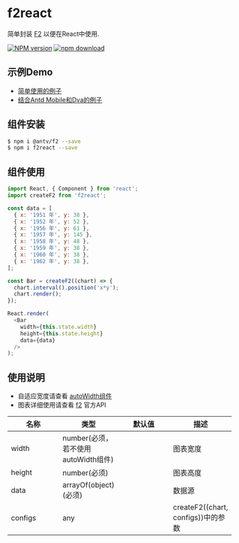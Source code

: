 # f2react

简单封装 [F2](https://antv.alipay.com/zh-cn/f2/3.x/index.html) 以便在React中使用.

[![NPM version][npm-image]][npm-url]
[![npm download][download-image]][download-url]

[npm-image]: http://img.shields.io/npm/v/f2react.svg?style=flat-square
[npm-url]: http://npmjs.org/package/f2react
[download-image]: https://img.shields.io/npm/dm/f2react.svg?style=flat-square
[download-url]: https://npmjs.org/package/f2react

## 示例Demo

- [简单使用的例子](https://github.com/beautycss/f2react/tree/master/examples)
- [结合Antd Mobile和Dva的例子](https://github.com/beautycss/antd-mobile-dva-f2)

## 组件安装
```bash
$ npm i @antv/f2 --save
$ npm i f2react --save
```

## 组件使用

```js
import React, { Component } from 'react';
import createF2 from 'f2react';

const data = [
  { x: '1951 年', y: 38 },
  { x: '1952 年', y: 52 },
  { x: '1956 年', y: 61 },
  { x: '1957 年', y: 145 },
  { x: '1958 年', y: 48 },
  { x: '1959 年', y: 38 },
  { x: '1960 年', y: 38 },
  { x: '1962 年', y: 38 },
];

const Bar = createF2((chart) => {
  chart.interval().position('x*y');
  chart.render();
});

React.render(
  <Bar
    width={this.state.width}
    height={this.state.height}
    data={data}
  />
);
```

## 使用说明

* 自适应宽度请查看 [autoWidth组件](https://github.com/beautycss/f2react/blob/master/examples/autoWidth.js)
* 图表详细使用请查看 [f2](https://antv.alipay.com/zh-cn/f2/3.x/api/index.html) 官方API

<table class="table table-bordered table-striped">
  <thead>
    <tr>
        <th style="width: 100px;">名称</th>
        <th style="width: 50px;">类型</th>
        <th style="width: 100px;">默认值</th>
        <th>描述</th>
    </tr>
  </thead>
  <tbody>
    <tr>
      <td>width</td>
      <td>number(必须，若不使用autoWidth组件)</td>
      <td></td>
      <td>图表宽度</td>
    </tr>
    <tr>
      <td>height</td>
      <td>number(必须)</td>
      <td></td>
      <td>图表高度</td>
    </tr>
    <tr>
      <td>data</td>
      <td>arrayOf(object) (必须)</td>
      <td></td>
      <td>数据源</td>
    </tr>
    <tr>
      <td>configs</td>
      <td>any</td>
      <td></td>
      <td>createF2((chart, configs))中的参数</td>
    </tr>
  </tbody>
</table>
